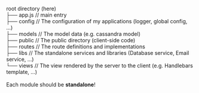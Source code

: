 root directory (here) <br>
├── app.js // main entry <br>
├── config // The configuration of my applications (logger, global config, ...) <br>
├── models // The model data (e.g. cassandra model) <br>
├── public // The public directory (client-side code) <br>
├── routes // The route definitions and implementations <br>
├── libs // The standalone services and libraries (Database service, Email service, ...) <br>
└── views // The view rendered by the server to the client (e.g. Handlebars template, ...) <br>
<br>
Each module should be <b>standalone</b>!